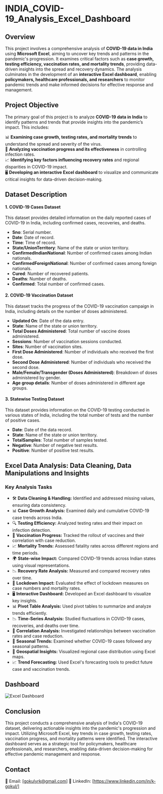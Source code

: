 # INDIA_COVID-19_Analysis_Excel_Dashboard

## Overview
This project involves a comprehensive analysis of **COVID-19 data in India** using **Microsoft Excel**, aiming to uncover key trends and patterns in the pandemic's progression. It examines critical factors such as **case growth, testing efficiency, vaccination rates, and mortality trends**, providing data-driven insights into the spread and recovery dynamics. The analysis culminates in the development of an **interactive Excel dashboard**, enabling **policymakers, healthcare professionals, and researchers** to monitor pandemic trends and make informed decisions for effective response and management.

## Project Objective

The primary goal of this project is to analyze **COVID-19 data in India** to identify patterns and trends that provide insights into the pandemic’s impact. This includes:  

📊 **Examining case growth, testing rates, and mortality trends** to understand the spread and severity of the virus.  
💉 **Analyzing vaccination progress and its effectiveness** in controlling infection rates.  
📈 **Identifying key factors influencing recovery rates** and regional disparities in COVID-19 impact.  
🖥️ **Developing an interactive Excel dashboard** to visualize and communicate critical insights for data-driven decision-making.

## Dataset Description
#### 1. COVID-19 Cases Dataset
This dataset provides detailed information on the daily reported cases of COVID-19 in India, including confirmed cases, recoveries, and deaths.
- **Sno**: Serial number.
- **Date**: Date of record.
- **Time**: Time of record.
- **State/UnionTerritory**: Name of the state or union territory.
- **ConfirmedIndianNational**: Number of confirmed cases among Indian nationals.
- **ConfirmedForeignNational**: Number of confirmed cases among foreign nationals.
- **Cured**: Number of recovered patients.
- **Deaths**: Number of deaths.
- **Confirmed**: Total number of confirmed cases.

#### 2. COVID-19 Vaccination Dataset
This dataset tracks the progress of the COVID-19 vaccination campaign in India, including details on the number of doses administered.
- **Updated On**: Date of the data entry.
- **State**: Name of the state or union territory.
- **Total Doses Administered**: Total number of vaccine doses administered.
- **Sessions**: Number of vaccination sessions conducted.
- **Sites**: Number of vaccination sites.
- **First Dose Administered**: Number of individuals who received the first dose.
- **Second Dose Administered**: Number of individuals who received the second dose.
- **Male/Female/Transgender (Doses Administered)**: Breakdown of doses administered by gender.
- **Age group details**: Number of doses administered in different age groups.
  
#### 3. Statewise Testing Dataset
This dataset provides information on the COVID-19 testing conducted in various states of India, including the total number of tests and the number of positive cases.
- **Date**: Date of the data record.
- **State**: Name of the state or union territory.
- **TotalSamples**: Total number of samples tested.
- **Negative**: Number of negative test results.
- **Positive**: Number of positive test results.

## Excel Data Analysis: Data Cleaning, Data Manipulations and Insights

### **Key Analysis Tasks**

- 🛠️ **Data Cleaning & Handling:** Identified and addressed missing values, ensuring data consistency.  
- 📊 **Case Growth Analysis:** Examined daily and cumulative COVID-19 case trends across India.  
- 🔍 **Testing Efficiency:** Analyzed testing rates and their impact on infection detection.  
- 💉 **Vaccination Progress:** Tracked the rollout of vaccines and their correlation with case reduction.  
- 📈 **Mortality Trends:** Assessed fatality rates across different regions and time periods.  
- 🌍 **State-wise Impact:** Compared COVID-19 trends across Indian states using visual representations.  
- 📉 **Recovery Rate Analysis:** Measured and compared recovery rates over time.  
- 📆 **Lockdown Impact:** Evaluated the effect of lockdown measures on case numbers and mortality rates.  
- 🖥️ **Interactive Dashboard:** Developed an Excel dashboard to visualize key insights.  
- 📊 **Pivot Table Analysis:** Used pivot tables to summarize and analyze trends efficiently.  
- 📉 **Time-Series Analysis:** Studied fluctuations in COVID-19 cases, recoveries, and deaths over time.  
- 🔗 **Correlation Analysis:** Investigated relationships between vaccination rates and case reduction.  
- 📅 **Seasonal Trends:** Examined whether COVID-19 cases followed any seasonal patterns.  
- 📌 **Geospatial Insights:** Visualized regional case distribution using Excel maps.  
- 📈 **Trend Forecasting:** Used Excel's forecasting tools to predict future case and vaccination trends.


## Dashboard

![Excel Dashboard](https://github.com/user-attachments/assets/5cf22acf-9a1e-4cc3-95d4-14f9acef1876)

## Conclusion

This project conducts a comprehensive analysis of India's COVID-19 dataset, delivering actionable insights into the pandemic's progression and impact. Utilizing Microsoft Excel, key trends in case growth, testing rates, vaccination progress, and mortality patterns were identified. The interactive dashboard serves as a strategic tool for policymakers, healthcare professionals, and researchers, enabling data-driven decision-making for effective pandemic management and response.

##  Contact

📩 Email: [gokulyrk@gmail.com]
🔗 LinkedIn: [https://www.linkedin.com/in/k-gokul/]




